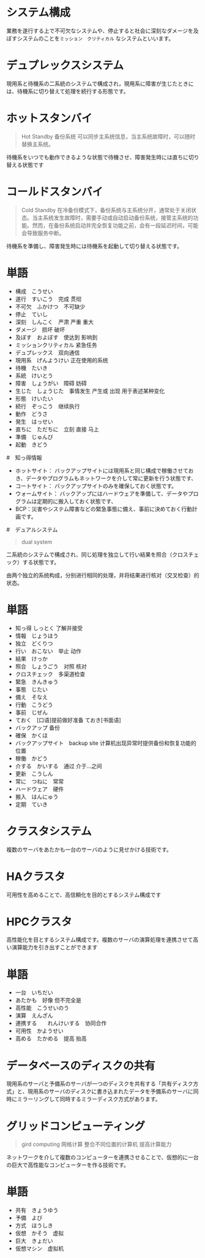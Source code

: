 # システム構成

業務を遂行する上で不可欠なシステムや、停止すると社会に深刻なダメージを及ぼすシステムのことを`ミッション　クリティカル` なシステムといいます。

# デュプレックスシステム

現用系と待機系の二系統のシステムで構成され，現用系に障害が生じたときには、待機系に切り替えて処理を続行する形態です。

# ホットスタンバイ
> Hot Standby 备份系统 可以同步主系统信息，当主系统故障时，可以随时替换主系统。

待機系をいつでも動作できるような状態で待機させ、障害発生時には直ちに切り替える状態です

# コールドスタンバイ
> Cold Standby 在冷备份模式下，备份系统与主系统分开，通常处于关闭状态。当主系统发生故障时，需要手动或自动启动备份系统，接管主系统的功能。然而，在备份系统启动并完全恢复功能之前，会有一段延迟时间，可能会导致服务中断。

待機系を準備し、障害発生時には待機系を起動して切り替える状態です。

# 単語

* 構成　こうせい
* 遂行　すいこう　完成 贯彻
* 不可欠　ふかけつ　不可缺少
* 停止　ていし
* 深刻　しんこく　严肃 严重 重大
* ダメージ　损坏 破坏
* 及ぼす　およぼす　使达到 影响到
* ミッションクリティカル 紧急任务
* デュプレックス　双向通信
* 現用系　げんようけい 正在使用的系统
* 待機　たいき
* 系統　けいとう
* 障害　しょうがい　障碍 妨碍
* 生じた　しょうじた　事情发生 产生或 出现 用于表述某种变化
* 形態　けいたい
* 続行　ぞっこう　继续执行
* 動作　どうさ
* 発生　はっせい
* 直ちに　ただちに　立刻 直接 马上
* 準備　じゅんび
* 起動　きどう

#　知っ得情報

* ホットサイト： バックアップサイトには現用系と同じ構成で稼働させておき、データやプログラムもネットワークを介して常に更新を行う状態です、
* コートサイト： バックアップサイトのみを確保しておく状態です。
* ウォームサイト： バックアップにはハードウェアを準備して、データやプログラムは定期的に搬入しておく状態です、
* BCP：災害やシステム障害などの緊急事態に備え、事前に決めておく行動計画です。


#　デュアルシステム
> dual system 

二系統のシステムで構成され、同じ処理を独立して行い結果を照合（クロスチェック）する状態です。

由两个独立的系统构成，分别进行相同的处理，并将结果进行核对（交叉检查）的状态。

# 単語

* 知っ得 しっとく 了解并接受
* 情報　じょうほう
* 独立　どくりつ
* 行い　おこない　举止 动作
* 結果　けっか
* 照合　しょうごう　对照 核对
* クロスチェック　多渠道检查
* 緊急　きんきゅう
* 事態　じたい
* 備え　そなえ
* 行動　こうどう
* 事前　じぜん
* ておく　[口语]提前做好准备 ておき[书面语]
* バックアップ 备份
* 確保　かくほ
* バックアップサイト　backup site 计算机出现异常时提供备份和恢复功能的位置
* 稼働　かどう
* 介する　かいする　通过 介于...之间
* 更新　こうしん
* 常に　つねに　常常
* ハードウェア　硬件
* 搬入　はんにゅう　
* 定期　ていき

# クラスタシステム

複数のサーバをあたかも一台のサーバのように見せかける技術です。

# HAクラスタ

可用性を高めることで、高信頼化を目的とするシステム構成です

# HPCクラスタ

高性能化を目とするシステム構成です。複数のサーバの演算処理を連携させて高い演算能力を引き出すことができます


# 単語

* 一台　いちだい
* あたかも　好像 但不完全是
* 高性能　こうせいのう
* 演算　えんざん
* 連携する　　れんけいする　协同合作
* 可用性　かようせい
* 高める　たかめる　提高 抬高

# データベースのディスクの共有

現用系のサーバと予備系のサーバが一つのディスクを共有する「共有ディスク方式」と、現用系のサーバのディスクに書き込まれたデータを予備系のサーバに同時にミラーリングして同時するミラーディスク方式があります。

# グリッドコンピューティング
> gird computing 网格计算 整合不同位置的计算机 提高计算能力

ネットワークを介して複数のコンピューターを連携させることで、仮想的に一台の巨大で高性能なコンピューターを作る技術です。


# 単語

* 共有　きょうゆう
* 予備　よび
* 方式　ほうしき
* 仮想　かそう　虚拟 
* 巨大　きょだい
* 仮想マシン　虚拟机
